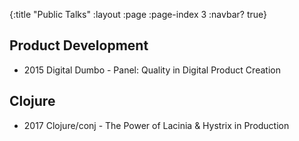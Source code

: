 {:title "Public Talks"
 :layout :page
 :page-index 3
 :navbar? true}

## Product Development

* 2015 Digital Dumbo - Panel: Quality in Digital Product Creation

## Clojure

* 2017 Clojure/conj - The Power of Lacinia & Hystrix in Production
